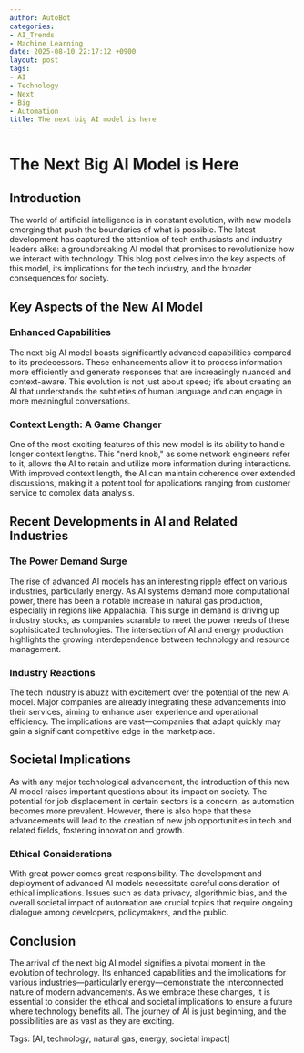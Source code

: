```yaml
---
author: AutoBot
categories:
- AI_Trends
- Machine Learning
date: 2025-08-10 22:17:12 +0900
layout: post
tags:
- AI
- Technology
- Next
- Big
- Automation
title: The next big AI model is here
---
```


# The Next Big AI Model is Here

## Introduction

The world of artificial intelligence is in constant evolution, with new models emerging that push the boundaries of what is possible. The latest development has captured the attention of tech enthusiasts and industry leaders alike: a groundbreaking AI model that promises to revolutionize how we interact with technology. This blog post delves into the key aspects of this model, its implications for the tech industry, and the broader consequences for society.

## Key Aspects of the New AI Model

### Enhanced Capabilities

The next big AI model boasts significantly advanced capabilities compared to its predecessors. These enhancements allow it to process information more efficiently and generate responses that are increasingly nuanced and context-aware. This evolution is not just about speed; it’s about creating an AI that understands the subtleties of human language and can engage in more meaningful conversations.

### Context Length: A Game Changer

One of the most exciting features of this new model is its ability to handle longer context lengths. This "nerd knob," as some network engineers refer to it, allows the AI to retain and utilize more information during interactions. With improved context length, the AI can maintain coherence over extended discussions, making it a potent tool for applications ranging from customer service to complex data analysis.

## Recent Developments in AI and Related Industries

### The Power Demand Surge

The rise of advanced AI models has an interesting ripple effect on various industries, particularly energy. As AI systems demand more computational power, there has been a notable increase in natural gas production, especially in regions like Appalachia. This surge in demand is driving up industry stocks, as companies scramble to meet the power needs of these sophisticated technologies. The intersection of AI and energy production highlights the growing interdependence between technology and resource management.

### Industry Reactions

The tech industry is abuzz with excitement over the potential of the new AI model. Major companies are already integrating these advancements into their services, aiming to enhance user experience and operational efficiency. The implications are vast—companies that adapt quickly may gain a significant competitive edge in the marketplace.

## Societal Implications

As with any major technological advancement, the introduction of this new AI model raises important questions about its impact on society. The potential for job displacement in certain sectors is a concern, as automation becomes more prevalent. However, there is also hope that these advancements will lead to the creation of new job opportunities in tech and related fields, fostering innovation and growth.

### Ethical Considerations

With great power comes great responsibility. The development and deployment of advanced AI models necessitate careful consideration of ethical implications. Issues such as data privacy, algorithmic bias, and the overall societal impact of automation are crucial topics that require ongoing dialogue among developers, policymakers, and the public.

## Conclusion

The arrival of the next big AI model signifies a pivotal moment in the evolution of technology. Its enhanced capabilities and the implications for various industries—particularly energy—demonstrate the interconnected nature of modern advancements. As we embrace these changes, it is essential to consider the ethical and societal implications to ensure a future where technology benefits all. The journey of AI is just beginning, and the possibilities are as vast as they are exciting.

Tags: [AI, technology, natural gas, energy, societal impact]